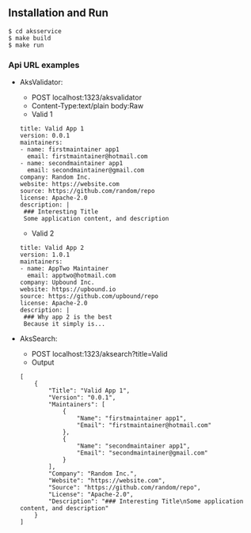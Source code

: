 ## Installation and Run

```
$ cd aksservice
$ make build
$ make run
```

### Api URL examples
* AksValidator:
    * POST localhost:1323/aksvalidator 
    * Content-Type:text/plain body:Raw 
    * Valid 1
    ```
    title: Valid App 1
    version: 0.0.1
    maintainers:
    - name: firstmaintainer app1
      email: firstmaintainer@hotmail.com
    - name: secondmaintainer app1
      email: secondmaintainer@gmail.com
    company: Random Inc.
    website: https://website.com
    source: https://github.com/random/repo
    license: Apache-2.0
    description: |
     ### Interesting Title
     Some application content, and description
    ```
    * Valid 2
    ```
    title: Valid App 2
    version: 1.0.1
    maintainers:
    - name: AppTwo Maintainer
      email: apptwo@hotmail.com
    company: Upbound Inc.
    website: https://upbound.io
    source: https://github.com/upbound/repo
    license: Apache-2.0
    description: |
     ### Why app 2 is the best
     Because it simply is...
    ```  
    
 * AksSearch:
    * POST localhost:1323/aksearch?title=Valid 
    * Output
    ```
    [
        {
            "Title": "Valid App 1",
            "Version": "0.0.1",
            "Maintainers": [
                {
                    "Name": "firstmaintainer app1",
                    "Email": "firstmaintainer@hotmail.com"
                },
                {
                    "Name": "secondmaintainer app1",
                    "Email": "secondmaintainer@gmail.com"
                }
            ],
            "Company": "Random Inc.",
            "Website": "https://website.com",
            "Source": "https://github.com/random/repo",
            "License": "Apache-2.0",
            "Description": "### Interesting Title\nSome application content, and description"
        }
    ]
    ```  
